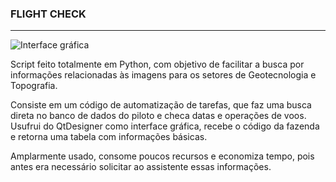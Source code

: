 ### FLIGHT CHECK
********************************************
![Interface gráfica](https://drive.google.com/file/d/1FepC2P5N4KtEAI2RU20ifhMWpQNQZB55/view?usp=sharing)

Script feito totalmente em Python, com objetivo de facilitar a busca por informações relacionadas às imagens para os setores de Geotecnologia e Topografia.

Consiste em um código de automatização de tarefas, que faz uma busca direta no banco de dados do piloto e checa datas e operações de voos. Usufrui do QtDesigner como interface gráfica, recebe o código da fazenda e retorna uma tabela com informações básicas.

Amplarmente usado, consome poucos recursos e economiza tempo, pois antes era necessário solicitar ao assistente essas informações.